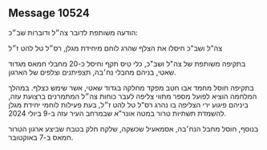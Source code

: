 ## Message 10524

הודעה משותפת לדובר צה״ל ודוברות שב״כ:

צה"ל ושב"כ חיסלו את הצלף שהרג לוחם מיחידת מגלן, רס״ל טל להט ז״ל

בתקיפה משותפת של צה"ל ושב"כ, כלי טיס תקף וחיסל כ-20 מחבלי חמאס מגדוד שאטי, בניהם מחבלי נח׳בה, תצפיתנים וצלפים של הארגון. 

בתקיפה חוסל מחמד אבו חטב מפקד מחלקה בגדוד שאטי, אשר שימש כצלף. במהלך המלחמה הוציא לפועל מספר מתווי צליפה לעבר כוחות צה״ל המתמרנים ברצועת עזה, ביניהם פיגוע ירי הצליפה בו נהרג רס"ל טל להט ז״ל, בעת פעילות לוחמי יחידת מגלן להשמדת תשתיות טרור במטה אונר"א שבמרחב העיר עזה ב-9 ביולי 2024.
 
בנוסף, חוסל מחבל הנח׳בה, אסמאעיל שכשקה, שלקח חלק בטבח שביצע ארגון הטרור חמאס ב-7 באוקטובר.

